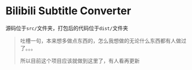 # Bilibili Subtitle Converter

源码位于`src/`文件夹，打包后的代码位于`dist/`文件夹

> 吐槽一句，本来想多做点东西的，怎么我想做的无论什么东西都有人做过了。。。
>
> 所以目前这个项目应该就做到这里了，有人看再更新